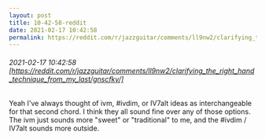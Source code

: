```yaml
---
layout: post
title: 10-42-58-reddit
date: 2021-02-17 10:42:58
permalink: https://reddit.com/r/jazzguitar/comments/ll9nw2/clarifying_the_right_hand_technique_from_my_last/gnscfky/
---
```


###### 2021-02-17 10:42:58 [https://reddit.com/r/jazzguitar/comments/ll9nw2/clarifying_the_right_hand_technique_from_my_last/gnscfky/]
Yeah I've always thought of ivm, #ivdim, or IV7alt ideas as interchangeable for that second chord. I think they all sound fine over any of those options. The ivm just sounds more "sweet" or "traditional" to me, and the #ivdim / IV7alt sounds more outside.
